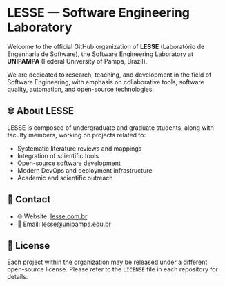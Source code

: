 # LESSE — Software Engineering Laboratory

Welcome to the official GitHub organization of **LESSE** (Laboratório de Engenharia de Software), the Software Engineering Laboratory at **UNIPAMPA** (Federal University of Pampa, Brazil).

We are dedicated to research, teaching, and development in the field of Software Engineering, with emphasis on collaborative tools, software quality, automation, and open-source technologies.

## 🌐 About LESSE

LESSE is composed of undergraduate and graduate students, along with faculty members, working on projects related to:

- Systematic literature reviews and mappings
- Integration of scientific tools
- Open-source software development
- Modern DevOps and deployment infrastructure
- Academic and scientific outreach

## 📢 Contact

- 🌐 Website: [lesse.com.br](https://lesse.com.br/site)
- 📧 Email: [lesse@unipampa.edu.br](mailto:lesse@unipampa.edu.br)

## 🧪 License

Each project within the organization may be released under a different open-source license. Please refer to the `LICENSE` file in each repository for details.
